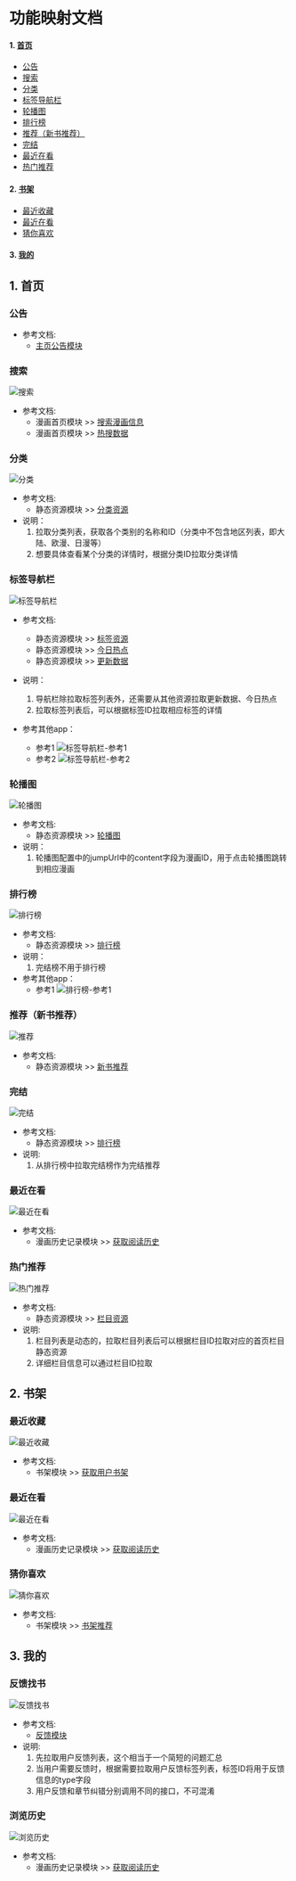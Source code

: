 # 功能映射文档
#### 1. [首页](#1-首页)
  - [公告](#公告)
  - [搜索](#搜索)
  - [分类](#分类)
  - [标签导航栏](#标签导航栏)
  - [轮播图](#轮播图)
  - [排行榜](#排行榜)
  - [推荐（新书推荐）](#推荐新书推荐)
  - [完结](#完结)
  - [最近在看](#最近在看)
  - [热门推荐](#热门推荐)
#### 2. [书架](#2-书架)
  - [最近收藏](#最近收藏)
  - [最近在看](#最近在看)
  - [猜你喜欢](#猜你喜欢)
#### 3. [我的](#3-我的)

## 1. 首页

### 公告
- 参考文档:
  - [主页公告模块](../home_page/README.md)

### 搜索
![搜索](./搜索.png "搜索")
- 参考文档:
  - 漫画首页模块 >> [搜索漫画信息](../cartoon/README.md#3-搜索漫画信息)
  - 漫画首页模块 >> [热搜数据](../static/README.md#7-拉取热门发现)

### 分类
![分类](./分类.png "分类")
- 参考文档:
  - 静态资源模块 >> [分类资源](../static/README.md#分类资源)
- 说明：
  1. 拉取分类列表，获取各个类别的名称和ID（分类中不包含地区列表，即大陆、欧漫、日漫等）
  2. 想要具体查看某个分类的详情时，根据分类ID拉取分类详情

### 标签导航栏
![标签导航栏](./标签导航栏.png "标签导航栏")
- 参考文档:
  - 静态资源模块 >> [标签资源](../static/README.md#标签资源)
  - 静态资源模块 >> [今日热点](../static/README.md#1-拉取今日热点)
  - 静态资源模块 >> [更新数据](../static/README.md#8-拉取更新数据)
- 说明：
  1. 导航栏除拉取标签列表外，还需要从其他资源拉取更新数据、今日热点
  2. 拉取标签列表后，可以根据标签ID拉取相应标签的详情

- 参考其他app：
  - 参考1
![标签导航栏-参考1](./标签导航栏-参考1.png "标签导航栏-参考1")
  - 参考2
![标签导航栏-参考2](./标签导航栏-参考2.png "标签导航栏-参考2")


### 轮播图
![轮播图](./轮播图.png "轮播图")
- 参考文档:
  - 静态资源模块 >> [轮播图](../static/README.md#2-拉取轮播图)
- 说明：
  1. 轮播图配置中的jumpUrl中的content字段为漫画ID，用于点击轮播图跳转到相应漫画

### 排行榜
![排行榜](./排行榜.png "排行榜")
- 参考文档:
  - 静态资源模块 >> [排行榜](../static/README.md#5-拉取排行榜)
- 说明：
  1. 完结榜不用于排行榜
- 参考其他app：
  - 参考1
![排行榜-参考1](./排行榜-参考1.png "排行榜-参考1")

### 推荐（新书推荐）
![推荐](./推荐.png "推荐")
- 参考文档:
  - 静态资源模块 >> [新书推荐](../static/README.md#4-拉取新书推荐)

### 完结
![完结](./完结.png "完结")
- 参考文档:
  - 静态资源模块 >> [排行榜](../static/README.md#5-拉取排行榜)
- 说明:
  1. 从排行榜中拉取完结榜作为完结推荐

### 最近在看
![最近在看](./最近在看.png "最近在看")
- 参考文档:
  - 漫画历史记录模块 >> [获取阅读历史](../cartoon_history/README.md#2-获取阅读历史)

### 热门推荐
![热门推荐](./热门推荐.png "热门推荐")
- 参考文档:
  - 静态资源模块 >> [栏目资源](../static/README.md#栏目资源)
- 说明:
  1. 栏目列表是动态的，拉取栏目列表后可以根据栏目ID拉取对应的首页栏目静态资源
  2. 详细栏目信息可以通过栏目ID拉取

## 2. 书架

### 最近收藏
![最近收藏](./最近收藏.png "最近收藏")
- 参考文档:
  - 书架模块 >> [获取用户书架](../cartoonshelf/README.md#4-获取用户书架)

### 最近在看
![最近在看](./书架-最近在看.png "最近在看")
- 参考文档:
  - 漫画历史记录模块 >> [获取阅读历史](../cartoon_history/README.md#2-获取阅读历史)

### 猜你喜欢
![猜你喜欢](./猜你喜欢.png "猜你喜欢")
- 参考文档:
  - 书架模块 >> [书架推荐](../cartoonshelf/README.md#6-书架推荐)

## 3. 我的

### 反馈找书
![反馈找书](./反馈找书.png "反馈找书")
- 参考文档:
  - [反馈模块](../feedback/README.md)
- 说明:
  1. 先拉取用户反馈列表，这个相当于一个简短的问题汇总
  2. 当用户需要反馈时，根据需要拉取用户反馈标签列表，标签ID将用于反馈信息的type字段
  3. 用户反馈和章节纠错分别调用不同的接口，不可混淆

### 浏览历史
![浏览历史](./浏览历史.png "浏览历史")
- 参考文档:
  - 漫画历史记录模块 >> [获取阅读历史](../cartoon_history/README.md#2-获取阅读历史)